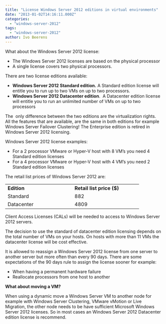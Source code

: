```yaml
---
title: "License Windows Server 2012 editions in virtual environments"
date: "2013-01-02T14:16:11.000Z"
categories: 
  - "windows-server-2012"
tags: 
  - "windows-server-2012"
author: Ivo Beerens
---
```


What about the Windows Server 2012 license:

- The Windows Server 2012 licenses are based on the physical processor
- A single license covers two physical processors.

There are two license editions available:

- **Windows Server 2012 Standard edition.** A Standard edition license will entitle you to run up to two VMs on up to two processors.
- **Windows Server 2012 Datacenter edition**.  A Datacenter edition license will entitle you to run an unlimited number of VMs on up to two processors

The  only difference between the two editions are the virtualization rights.  All the features that are available, are the same in both editions for example Windows Server Failover Clustering! The Enterprise edition is retired in Windows Server 2012 licensing.

Windows Server 2012 license examples:

- For a 2 processor VMware or Hyper-V host with 8 VM’s you need 4 Standard edition licenses
- For a 4 processor VMware or Hyper-V host with 4 VM’s you need 2 Standard edition licenses

The retail list prices of Windows Server 2012 are:

<table border="0" cellspacing="0" cellpadding="2" width="400"><tbody><tr><td valign="top" width="200"><strong>Edition</strong></td><td valign="top" width="200"><strong>Retail list price ($)</strong></td></tr><tr><td valign="top" width="200">Standard</td><td valign="top" width="200">882</td></tr><tr><td valign="top" width="200">Datacenter</td><td valign="top" width="200">4809</td></tr></tbody></table>

Client Access Licenses (CALs) will be needed to access to Windows Server 2012 servers.

The decision to use the standard of datacenter edition licensing depends on the total number of VMs on your hosts. On hosts with more than 11 VMs the datacenter license will be cost effective.

It is allowed to reassign a Windows Server 2012 license from one server to another server but more often than every 90 days. There are some expectations of the 90 days rule to assign the license sooner for example:

- When having a permanent hardware failure
- Reallocate processors from one host to another

**What about moving a VM?**

When using a dynamic move a Windows Server VM to another node for example with Windows Server Clustering, VMware vMotion or Live Migration, the other node needs to be have sufficient Microsoft Windows Server 2012 licenses. So in most cases an Windows Server 2012 Datacenter edition license is recommend.



